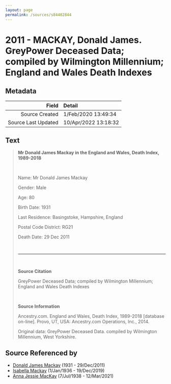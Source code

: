 ```yaml
---
layout: page
permalink: /sources/s84402844
---
```


# 2011 - MACKAY, Donald James. GreyPower Deceased Data; compiled by Wilmington Millennium; England and Wales Death Indexes

## Metadata

Field | Detail
---:|:---
Source Created | 1/Feb/2020 13:49:34
Source Last Updated | 10/Apr/2022 13:18:32

## Text

> **Mr Donald James Mackay in the England and Wales, Death Index, 1989-2018**
>
> <br/>
>
> Name: Mr Donald James Mackay
>
> Gender: Male
>
> Age: 80
>
> Birth Date: 1931
>
> Last Residence: Basingstoke, Hampshire, England
>
> Postal Code District: RG21
>
> Death Date: 29 Dec 2011
>
> <br/>
>
> ---
>
> <br/>
>
> **Source Citation**
>
> GreyPower Deceased Data; compiled by Wilmington Millennium; England and Wales Death Indexes
>
> <br/>
>
> **Source Information**
>
> Ancestry.com. England and Wales, Death Index, 1989-2018 [database on-line]. Provo, UT, USA: Ancestry.com Operations, Inc., 2014.
>
> Original data: GreyPower Deceased Data. compiled by Wilmington Millennium, West Yorkshire.
>

## Source Referenced by

* [Donald James Mackay](../people/@43065376@-donald-james-mackay-b1931-d2011-12-29.md) (1931 - 29/Dec/2011)
* [Isabella Mackay](../people/@25303611@-isabella-mackay-b1936-1-1-d2019-12-19.md) (1/Jan/1936 - 19/Dec/2019)
* [Anna Jessie MacKay](../people/@41265374@-anna-jessie-mackay-b1938-7-7-d2021-3-12.md) (7/Jul/1938 - 12/Mar/2021)

